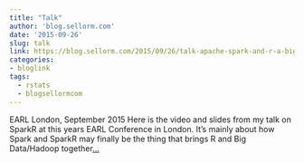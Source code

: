 ```yaml
---
title: "Talk"
author: 'blog.sellorm.com'
date: '2015-09-26'
slug: talk
link: https://blog.sellorm.com/2015/09/26/talk-apache-spark-and-r-a-big-data-love-story/
categories:
- bloglink
tags:
  - rstats
  - blogsellormcom
---
```


EARL London, September 2015 Here is the video and slides from my talk on SparkR at this years EARL Conference in London. It’s mainly about how Spark and SparkR may finally be the thing that brings R and Big Data/Hadoop together[... <i class="fas fa-external-link-alt"></i>](https://blog.sellorm.com/2015/09/26/talk-apache-spark-and-r-a-big-data-love-story/)

